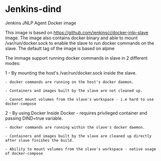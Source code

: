 # Jenkins-dind

Jenkins JNLP Agent Docker image 

 

This image is based on https://github.com/jenkinsci/docker-jnlp-slave image.
The image also contains docker binary and able to mount /var/run/docker.sock to enable the slave to run docker commands on the slave. The default tag of the image is based on alpine

The immage support running docker commands in slave in 2 different modes: 

1 - By mounting the host's /var/run/docker.sock inside the slave. 

    - docker commands are running on the host's docker daemon. 

    - Containers and images built by the slave are not cleaned up. 

    - Cannot mount volumes from the slave's workspace - i.e hard to use docker-compose 

2 - By using Docker Inside Docker - requires privileged container and passing DIND=true variable. 

    - docker commands are running within the slave's docker daemon. 

    - Containers and images built by the slave are cleaned up directly after slave finishes the build. 

    - Ability to mount volumes from the slave's workspace - native usage of docker-compose 
